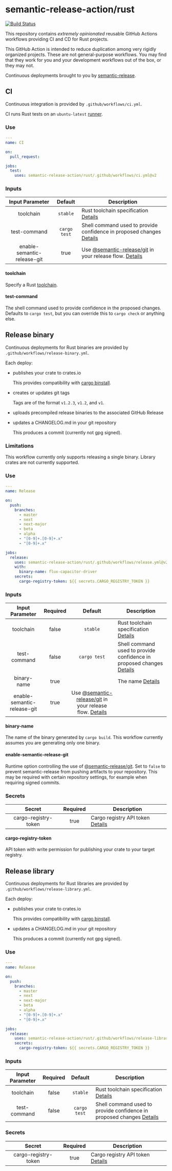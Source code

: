 # semantic-release-action/rust

[![Build Status]](https://github.com/semantic-release-action/rust/actions/workflows/host_release.yml)

[build status]: https://github.com/semantic-release-action/rust/actions/workflows/host_release.yml/badge.svg?event=push

This repository contains _extremely opinionated_ reusable GitHub Actions workflows providing CI and CD for Rust projects.

This GitHub Action is intended to reduce duplication among very rigidly organized projects.
These are not general-purpose workflows.
You may find that they work for you and your development workflows out of the box, or they may not.

Continuous deployments brought to you by [semantic-release].

[semantic-release]: https://github.com/semantic-release/semantic-release

## CI

Continuous integration is provided by `.github/workflows/ci.yml`.

CI runs Rust tests on an `ubuntu-latest` [runner].

[runner]: https://docs.github.com/en/actions/using-github-hosted-runners/about-github-hosted-runners#supported-runners-and-hardware-resources

### Use

```yaml
---
name: CI

on:
  pull_request:

jobs:
  test:
    uses: semantic-release-action/rust/.github/workflows/ci.yml@v2
```

### Inputs

|       Input Parameter       |   Default    | Description                                                                               |
| :-------------------------: | :----------: | ----------------------------------------------------------------------------------------- |
|          toolchain          |   `stable`   | Rust toolchain specification [Details](#toolchain)                                        |
|        test-command         | `cargo test` | Shell command used to provide confidence in proposed changes [Details](#test-command)     |
| enable-semantic-release-git |     true     | Use [@semantic-release/git] in your release flow. [Details](#enable-semantic-release-git) |

#### toolchain

Specify a Rust [toolchain].

[toolchain]: https://rust-lang.github.io/rustup/concepts/toolchains.html#toolchain-specification

#### test-command

The shell command used to provide confidence in the proposed changes.
Defaults to `cargo test`, but you can override this to `cargo check` or anything else.

## Release binary

Continuous deployments for Rust binaries are provided by `.github/workflows/release-binary.yml`.

Each deploy:

- publishes your crate to crates.io

  This provides compatibility with [cargo binstall].

- creates or updates git tags

  Tags are of the format `v1.2.3`, `v1.2`, and `v1`.

- uploads precompiled release binaries to the associated GitHub Release

- updates a CHANGELOG.md in your git repository

  This produces a commit (currently not gpg signed).

[cargo binstall]: https://github.com/cargo-bins/cargo-binstall

### Limitations

This workflow currently only supports releasing a single binary.
Library crates are not currently supported.

### Use

```yaml
---
name: Release

on:
  push:
    branches:
      - master
      - next
      - next-major
      - beta
      - alpha
      - "[0-9]+.[0-9]+.x"
      - "[0-9]+.x"

jobs:
  release:
    uses: semantic-release-action/rust/.github/workflows/release.yml@v2
    with:
      binary-name: flux-capacitor-driver
    secrets:
      cargo-registry-token: ${{ secrets.CARGO_REGISTRY_TOKEN }}
```

### Inputs

|       Input Parameter       | Required |                                          Default                                          | Description                                                                           |
| :-------------------------: | :------: | :---------------------------------------------------------------------------------------: | ------------------------------------------------------------------------------------- |
|          toolchain          |  false   |                                         `stable`                                          | Rust toolchain specification [Details](#toolchain)                                    |
|        test-command         |  false   |                                       `cargo test`                                        | Shell command used to provide confidence in proposed changes [Details](#test-command) |
|         binary-name         |   true   |                                                                                           | The name [Details](#binary-name)                                                      |
| enable-semantic-release-git |   true   | Use [@semantic-release/git] in your release flow. [Details](#enable-semantic-release-git) |

#### binary-name

The name of the binary generated by `cargo build`.
This workflow currently assumes you are generating only one binary.

#### enable-semantic-release-git

Runtime option controlling the use of [@semantic-release/git].
Set to `false` to prevent semantic-release from pushing artifacts to your repository.
This may be required with certain repository settings, for example when requiring signed commits.

[@semantic-release/git]: https://github.com/semantic-release/git

### Secrets

|        Secret        | Required | Description                                               |
| :------------------: | :------: | --------------------------------------------------------- |
| cargo-registry-token |   true   | Cargo registry API token [Details](#cargo-registry-token) |

#### cargo-registry-token

API token with write permission for publishing your crate to your target registry.

## Release library

Continuous deployments for Rust libraries are provided by `.github/workflows/release-library.yml`.

Each deploy:

- publishes your crate to crates.io

  This provides compatibility with [cargo binstall].

- updates a CHANGELOG.md in your git repository

  This produces a commit (currently not gpg signed).

### Use

```yaml
---
name: Release

on:
  push:
    branches:
      - master
      - next
      - next-major
      - beta
      - alpha
      - "[0-9]+.[0-9]+.x"
      - "[0-9]+.x"

jobs:
  release:
    uses: semantic-release-action/rust/.github/workflows/release-library.yml@v2
    secrets:
      cargo-registry-token: ${{ secrets.CARGO_REGISTRY_TOKEN }}
```

### Inputs

| Input Parameter | Required |   Default    | Description                                                                           |
| :-------------: | :------: | :----------: | ------------------------------------------------------------------------------------- |
|    toolchain    |  false   |   `stable`   | Rust toolchain specification [Details](#toolchain)                                    |
|  test-command   |  false   | `cargo test` | Shell command used to provide confidence in proposed changes [Details](#test-command) |

### Secrets

|        Secret        | Required | Description                                               |
| :------------------: | :------: | --------------------------------------------------------- |
| cargo-registry-token |   true   | Cargo registry API token [Details](#cargo-registry-token) |
